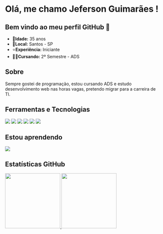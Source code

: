 # Olá, me chamo Jeferson Guimarães ! 
## Bem vindo ao meu perfil GitHub 👋

- 🎂<strong>Idade:</strong> 35 anos
- 📍<strong>Local:</strong> Santos - SP
- ⭐<strong>Experiência:</strong> Iniciante
- 👨‍🎓<strong>Cursando:</strong> 2º Semestre - ADS

## Sobre
Sempre gostei de programação, estou cursando ADS e estudo desenvolvimento web nas horas vagas, pretendo migrar para a carreira de TI.
<!---
jefersonwebdev/jefersonwebdev is a ✨ special ✨ repository because its `README.md` (this file) appears on your GitHub profile.
You can click the Preview link to take a look at your changes.
--->

## Ferramentas e Tecnologias
<div>
  <img src="https://img.shields.io/badge/-html5-E34F26?logo=html5&logoColor=white&style=for-the-badge"/>
  <img src="https://img.shields.io/badge/-css3-1572B6?logo=css3&logoColor=white&style=for-the-badge"/>
  <img src="https://img.shields.io/badge/-bootstrap-7952B3?logo=bootstrap&logoColor=white&style=for-the-badge"/>
  <img src="https://img.shields.io/badge/-wordpress-21759B?logo=wordpress&logoColor=white&style=for-the-badge"/>
  <img src="https://img.shields.io/badge/-elementor-92003B?logo=elementor&logoColor=white&style=for-the-badge"/>
  <img src="https://img.shields.io/badge/-woocommerce-96588A?logo=woo&logoColor=white&style=for-the-badge"/>
  
  <!--
  <img src="https://cdn.jsdelivr.net/gh/devicons/devicon@latest/icons/html5/html5-original-wordmark.svg" width="40" height="40"/>
  <img src="https://cdn.jsdelivr.net/gh/devicons/devicon@latest/icons/css3/css3-original-wordmark.svg" width="40" height="40"/>
  <img src="https://cdn.jsdelivr.net/gh/devicons/devicon@latest/icons/wordpress/wordpress-plain.svg" width="40" height="40"/>
  <img src="https://cdn.jsdelivr.net/gh/devicons/devicon@latest/icons/woocommerce/woocommerce-plain-wordmark.svg" width="40" height="40"/>
  -->
</div>

## Estou aprendendo
<img src="https://img.shields.io/badge/-javascript-F7DF1E?logo=javascript&logoColor=white&style=for-the-badge"/>

## Estatísticas GitHub
<div>
  <a href="https://github.com/jefersonwebdev">
  <img loading="lazy" height="180em" src="https://github-readme-stats.vercel.app/api/top-langs/?username=jefersonwebdev&layout=compact&langs_count=7&theme=dracula"/>
  <img loading="lazy" height="180em" src="https://github-readme-stats.vercel.app/api?username=jefersonwebdev&show_icons=true&theme=dracula&include_all_commits=true&count_private=true"/>
</div>
